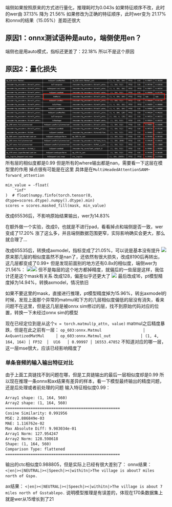 端侧如果按照原来的方式进行量化，推理耗时为0.043s
如果特征顺序不改，此时的wer由 37.13% 降为 21.56%
如果修改为正确的特征顺序，此时wer变为 21.17%
和onnx的结果（15.05%）差距还很大

## 原因1：onnx测试语种是auto，端侧使用en？
端侧也是用auto模式，指标还更差了：22.18%
所以不是这个原因


## 原因2：量化损失
![](../../file/Pasted%20image%2020250826180828.png)
所有层的相似度都是0.99 但是所有的where输出都是nan，需要看一下这层在模型里的作用
掉点很有可能是在这里
具体是在`MultiHeadedAttentionSANM`-`forward_attention`
```
min_value = -float(  
    "inf"  
)  # float(numpy.finfo(torch.tensor(0, dtype=scores.dtype).numpy().dtype).min)  
scores = scores.masked_fill(mask, min_value)
```
改成65536后，不影响原始结果输出，wer为14.83%

在额外做一个实验，改成0，也就是不进行pad，看看掉点和端侧是否一致，wer变成了17.20%
涨了这么多，并且端侧数据范围更窄，实际影响确实会更大，那么就合理了...

改成65535后，转换成axmodel，指标变成了21.05%，可以说是基本没有提升
![](Pasted%20image%2020250827094401.png)
原来那几层的相似度虽然不是nan了，还依然有很大损失，改成8190后再转出，这几层都变成了0.99+
但是发现前面别的地方还有0.8x的相似度，端侧wer为21.56%：
![](Pasted%20image%2020250827101126.png)![](Pasted%20image%2020250827101143.png)
但不是每层的这个地方都掉精度，就偏后的一些层是这样，我估计还是这个mask有关系
改成128，偏差似乎还更大了
![](Pasted%20image%2020250827104923.png)
最后改成16，pt模型精度掉为14.94%，转换axmodel，情况依旧

如果不要这里的mask，直接进行推理，pt模型精度掉为15.96%，转出axmodel的时候，发现上面那个异常的matmul和下方的几层相似度偏低的层没有消失，看来问题不在这里，但是这几层是被onnx sim修过的层，找不到原始代码对应的位置，转换一下未经过onnx sim的模型

现在已经定位到是从这个`x = torch.matmul(p_attn, value)` matmul之后精度暴跌，但是在此之前有一层：
` op_603:onnx.Matmul                  │     AxQuantizedMatMul     │ op_603:onnx.Matmul_out             │ (1, 4, 164, 164) │ FP32  │  U16   │ 0.99997 │ 16553.47852 `
不知道对应的哪一层，这一层mse很大，应该已经影响精度了




### 单条音频的输入输出特征对比
由于上面工具链找不到问题在哪，但是工具链输出的最后一层相似度却是0.99
所以现在推理一条onnx和ax结果有差异的样本，看一下模型最终输出的精度问题，还是后处理或者前处理的问题
输入特征相似度0.99：
```
Array1 shape: (1, 164, 560)
Array2 shape: (1, 164, 560)
==================================================
Cosine Similarity: 0.991956
MSE: 2.886849e-03
MAE: 1.116762e-02
Max Absolute Diff: 9.983034e-01
Array1 Norm: 127.954247
Array2 Norm: 128.598618
Shape: (1, 164, 560)
Comparison Type: flattened
==================================================
```
输出的ctc相似度0.988805，但是实际上已经有很大差别了：
onnx结果：
`<|en|><|NEUTRAL|><|Speech|><|withitn|>The village is about7 miles north of Gspo.`

ax结果：
`<|en|><|NEUTRAL|><|Speech|><|withitn|>The village is about 7 miles north of Gsstablepo.`
说明模型推理是有误差的，体现在170条数据集上就是wer从15增长到了21